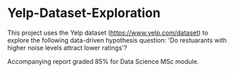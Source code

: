 # Yelp-Dataset-Exploration
This project uses the Yelp dataset (https://www.yelp.com/dataset) to explore the following data-driven hypothesis question: 'Do restuarants with higher noise levels attract lower ratings'?

Accompanying report graded 85% for Data Science MSc module.
